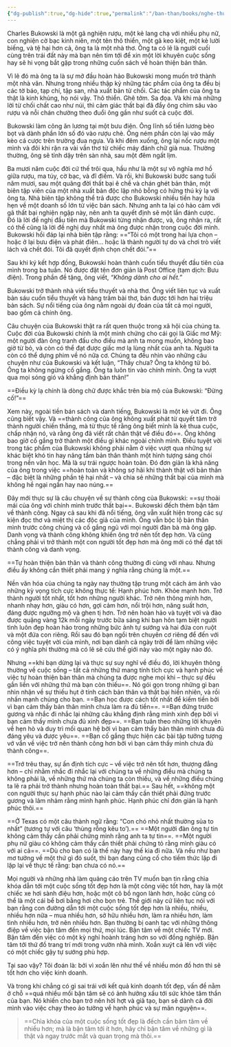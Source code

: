 ```yaml
---
{"dg-publish":true,"dg-hide":true,"permalink":"/ban-than/books/nghe-thuat-tinh-te-cua-viec-dech-quan-tam-mm/dung-co/","hide":true,"dgPassFrontmatter":true}
---
```


Charles Bukowski là một gã nghiện rượu, một kẻ lang chạ với nhiều phụ nữ, con nghiện cờ bạc kinh niên, một tên thô thiển, một gã keo kiệt, một kẻ lười biếng, và tệ hại hơn cả, ông ta là một nhà thơ. Ông ta có lẽ là người cuối cùng trên trái đất này mà bạn nên tìm tới để xin một lời khuyên cuộc sống hay sẽ hi vọng bắt gặp trong những cuốn sách về hoàn thiện bản thân. 

Vì lẽ đó mà ông ta là sự mở đầu hoàn hảo Bukowski mong muốn trở thành một nhà văn. Nhưng trong nhiều thập kỷ những tác phẩm của ông ta đều bị các tờ báo, tạp chí, tập san, nhà xuất bản từ chối. Các tác phẩm của ông ta thật là kinh khủng, họ nói vậy. Thô thiển. Ghê tởm. Sa đọa. Và khi mà những lời từ chối chất cao như núi, thì cảm giác thất bại đã đẩy ông chìm sâu vào rượu và nỗi chán chường theo đuổi ông gần như suốt cả cuộc đời. 

Bukowski làm công ăn lương tại một bưu điện. Ông lĩnh số tiền lương bèo bọt và dành phần lớn số đó vào rượu chè. Ông ném phần còn lại vào mấy kèo cá cược trên trường đua ngựa. Và khi đêm xuống, ông lại nốc rượu một mình và đôi khi rặn ra vài vần thơ từ chiếc máy đánh chữ già nua. Thường thường, ông sẽ tỉnh dậy trên sàn nhà, sau một đêm ngất lịm. 

Ba mươi năm cuộc đời cứ thế trôi qua, hầu như là một sự vô nghĩa mơ hồ giữa rượu, ma túy, cờ bạc, và đĩ điếm. Và rồi, khi Bukowski bước sang tuổi năm mươi, sau một quãng đời thất bại ê chề và chán ghét bản thân, một biên tập viên của một nhà xuất bản độc lập nhỏ bỗng có hứng thú kỳ lạ với ông ta. Nhà biên tập không thể trả được cho Bukowski nhiều tiền hay hứa hẹn về một doanh số lớn từ việc bán sách. Nhưng anh ta lại có hảo cảm với gã thất bại nghiện ngập này, nên anh ta quyết định sẽ một lần đánh cược. Đó là lời đề nghị đầu tiên mà Bukowski từng nhận được, và, ông nhận ra, rất có thể cũng là lời đề nghị duy nhất mà ông được nhận trong cuộc đời mình. Bukowski hồi đáp lại nhà biên tập rằng: ==“Tôi có một trong hai lựa chọn – hoặc ở lại bưu điện và phát điên... hoặc là thành người tự do và chơi trò viết lách và chết đói. Tôi đã quyết định chọn chết đói.”==
<!--SR:!2023-08-26,3,250-->

Sau khi ký kết hợp đồng, Bukowski hoàn thành cuốn tiểu thuyết đầu tiên của mình trong ba tuần. Nó được đặt tên đơn giản là Post Office (tạm dịch: Bưu điện). Trong phần đề tặng, ông viết, *“Không dành cho ai hết.”*

Bukowski trở thành nhà viết tiểu thuyết và nhà thơ. Ông viết liên tục và xuất bản sáu cuốn tiểu thuyết và hàng trăm bài thơ, bán được tới hơn hai triệu bản sách. Sự nổi tiếng của ông nằm ngoài dự đoán của tất cả mọi người, bao gồm cả chính ông. 

Câu chuyện của Bukowski thật ra rất quen thuộc trong xã hội của chúng ta. Cuộc đời của Bukowski chính là một minh chứng cho cái gọi là Giấc mơ Mỹ: một người đàn ông tranh đấu cho điều mà anh ta mong muốn, không bao giờ từ bỏ, và còn có thể đạt được giấc mơ lạ lùng nhất của anh ta. Người ta còn có thể dựng phim về nó nữa cơ. Chúng ta đều nhìn vào những câu chuyện như của Bukowski và kết luận, “Thấy chưa? Ông ta không từ bỏ. Ông ta không ngừng cố gắng. Ông ta luôn tin vào chính mình. Ông ta vượt qua mọi sóng gió và khẳng định bản thân!” 

==Điều kỳ lạ chính là dòng chữ được khắc trên bia mộ của Bukowski: “Đừng cố!”==
<!--SR:!2023-08-26,3,250-->

Xem này, ngoài tiền bán sách và danh tiếng, Bukowski là một kẻ vứt đi. Ông cũng biết vậy. Và ==thành công của ông không xuất phát từ quyết tâm trở thành người chiến thắng, mà từ thực tế rằng ông biết mình là kẻ thua cuộc, chấp nhận nó, và rằng ông đã viết rất chân thật về điều đó==. Ông không bao giờ cố gắng trở thành một điều gì khác ngoài chính mình. Điều tuyệt vời trong tác phẩm của Bukowski không phải nằm ở việc vượt qua những sự khác biệt khó tin hay nâng tầm bản thân thành một hình tượng sáng chói trong nền văn học. Mà là sự trái ngược hoàn toàn. Đó đơn giản là khả năng của ông trong việc ==hoàn toàn và không sợ hãi khi thành thật với bản thân – đặc biệt là những phần tệ hại nhất – và chia sẻ những thất bại của mình mà không hề ngại ngần hay nao núng.== 
<!--SR:!2023-08-26,3,250-->

Đây mới thực sự là câu chuyện về sự thành công của Bukowski: ==sự thoải mái của ông với chính mình trước thất bại==. Bukowski đếch thèm bận tâm về thành công. Ngay cả sau khi đã nổi tiếng, ông vẫn xuất hiện trong các sự kiện đọc thơ và miệt thị các độc giả của mình. Ông vẫn bộc lộ bản thân mình trước công chúng và cố gắng ngủ với mọi người đàn bà mà ông gặp. Danh vọng và thành công không khiến ông trở nên tốt đẹp hơn. Và cũng chẳng phải vì trở thành một con người tốt đẹp hơn mà ông mới có thể đạt tới thành công và danh vọng. 
<!--SR:!2023-08-26,3,250-->

==Tự hoàn thiện bản thân và thành công thường đi cùng với nhau. Nhưng điều ấy không cần thiết phải mang ý nghĩa rằng chúng là một.== 
<!--SR:!2023-08-26,3,250-->

Nền văn hóa của chúng ta ngày nay thường tập trung một cách ám ảnh vào những kỳ vọng tích cực không thực tế: Hạnh phúc hơn. Khỏe mạnh hơn. Trở thành người tốt nhất, tốt hơn những người khác. Trở nên thông minh hơn, nhanh nhạy hơn, giàu có hơn, gợi cảm hơn, nổi trội hơn, năng suất hơn, đáng được ngưỡng mộ và ghen tị hơn. Trở nên hoàn hảo và tuyệt vời và đào được quặng vàng 12k mỗi ngày trước bữa sáng khi bạn hôn tạm biệt người tình luôn đẹp hoàn hảo trong những bức ảnh tự sướng và hai đứa con ruột và một đứa con riêng. Rồi sau đó bạn ngồi trên chuyên cơ riêng để đến với công việc tuyệt vời của mình, nơi bạn dành cả ngày trời để làm những việc có ý nghĩa phi thường mà có lẽ sẽ cứu thế giới này vào một ngày nào đó. 

Nhưng ==khi bạn dừng lại và thực sự suy nghĩ về điều đó, lời khuyên thông thường về cuộc sống – tất cả những thứ mang tính tích cực và hạnh phúc về việc tự hoàn thiện bản thân mà chúng ta được nghe mọi khi – thực sự đều gắn liền với những thứ mà bạn còn thiếu==. Nó gói gọn trong những gì bạn nhìn nhận về sự thiếu hụt ở tính cách bản thân và thất bại hiển nhiên, và rồi nhấn mạnh chúng cho bạn. ==Bạn học được cách tốt nhất để kiếm tiền bởi vì bạn cảm thấy bản thân mình chưa làm ra đủ tiền==. ==Bạn đứng trước gương và nhắc đi nhắc lại những câu khẳng định rằng mình xinh đẹp bởi vì bạn cảm thấy mình chưa đủ xinh đẹp==. ==Bạn tuân theo những lời khuyên về hẹn hò và duy trì mối quan hệ bởi vì bạn cảm thấy bản thân mình chưa đủ đáng yêu và được yêu==. ==Bạn cố gắng thực hiện các bài tập tưởng tượng vớ vẩn về việc trở nên thành công hơn bởi vì bạn cảm thấy mình chưa đủ thành công==. 
<!--SR:!2023-08-26,3,250-->

==Trớ trêu thay, sự ấn định tích cực – về việc trở nên tốt hơn, thượng đẳng hơn – chỉ nhằm nhắc đi nhắc lại với chúng ta về những điều mà chúng ta không phải là, về những thứ mà chúng ta còn thiếu, và về những điều chúng ta lẽ ra phải trở thành nhưng hoàn toàn thất bại.== Sau hết, ==không một con người thực sự hạnh phúc nào lại cảm thấy cần thiết phải đứng trước gương và lảm nhảm rằng mình hạnh phúc. Hạnh phúc chỉ đơn giản là hạnh phúc thôi.== 
<!--SR:!2023-08-26,3,250-->

==Ở Texas có một câu thành ngữ rằng: “Con chó nhỏ nhất thường sủa to nhất” (tương tự với câu ‘thùng rỗng kêu to’).== ==Một người đàn ông tự tin không cảm thấy cần phải chứng minh rằng anh ta tự tin==. ==Một người phụ nữ giàu có không cảm thấy cần thiết phải chứng tỏ rằng mình giàu có với ai cả==. ==Dù cho bạn có là thế này hay thế kia đi nữa. Và nếu như bạn mơ tưởng về một thứ gì đó suốt, thì bạn đang củng cố cho tiềm thức lặp đi lặp lại về thực tế rằng: bạn chưa có nó.== 
<!--SR:!2023-08-26,3,250-->

Mọi người và những nhà làm quảng cáo trên TV muốn bạn tin rằng chìa khóa dẫn tới một cuộc sống tốt đẹp hơn là một công việc tốt hơn, hay là một chiếc xe hơi sành điệu hơn, hoặc một cô bồ ngon lành hơn, hoặc cũng có thể là một cái bể bơi bằng hơi cho bọn trẻ. Thế giới này cứ liên tục nói với bạn rằng con đường dẫn tới một cuộc sống tốt đẹp hơn là nhiều, nhiều, nhiều hơn nữa – mua nhiều hơn, sở hữu nhiều hơn, làm ra nhiều hơn, làm tình nhiều hơn, trở nên nhiều hơn. Bạn thường bị oanh tạc với những thông điệp về việc bận tâm đến mọi thứ, mọi lúc. Bận tâm về một chiếc TV mới. Bận tâm đến việc có một kỳ nghỉ hoành tráng hơn so với đồng nghiệp. Bận tâm tới thứ đồ trang trí mới trong vườn nhà mình. Xoắn xuýt cả lên với việc có một chiếc gậy tự sướng phù hợp. 

Tại sao vậy? Tôi đoán là: bởi vì xoắn lên như thế về nhiều món đồ hơn thì sẽ tốt hơn cho việc kinh doanh. 

Và trong khi chẳng có gì sai trái với kết quả kinh doanh tốt đẹp, vấn đề nằm ở chỗ ==quá nhiều mối bận tâm sẽ có ảnh hưởng xấu tới sức khỏe tâm thần của bạn. Nó khiến cho bạn trở nên hời hợt và giả tạo, bạn sẽ dành cả đời mình vào việc chạy theo ảo tưởng về hạnh phúc và sự mãn nguyện==. 
<!--SR:!2023-08-26,3,250-->

> ==Chìa khóa của một cuộc sống tốt đẹp là đếch cần bâm tâm về nhiều hơn; mà là bận tâm tới ít hơn, hãy chỉ bận tâm về những gì là thật và ngay trước mắt và quan trọng mà thôi.== 
<!--SR:!2023-08-26,3,250-->